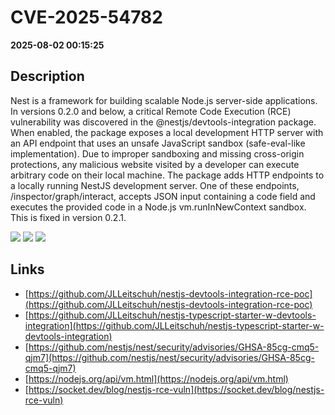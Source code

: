 # CVE-2025-54782

**2025-08-02 00:15:25**

## Description
Nest is a framework for building scalable Node.js server-side applications. In versions 0.2.0 and below, a critical Remote Code Execution (RCE) vulnerability was discovered in the @nestjs/devtools-integration package. When enabled, the package exposes a local development HTTP server with an API endpoint that uses an unsafe JavaScript sandbox (safe-eval-like implementation). Due to improper sandboxing and missing cross-origin protections, any malicious website visited by a developer can execute arbitrary code on their local machine. The package adds HTTP endpoints to a locally running NestJS development server. One of these endpoints, /inspector/graph/interact, accepts JSON input containing a code field and executes the provided code in a Node.js vm.runInNewContext sandbox. This is fixed in version 0.2.1.

![](https://img.shields.io/static/v1?label=Score&message=9.4&color=red)
![](https://img.shields.io/static/v1?label=Severity&message=CRITICAL&color=red)
![](https://img.shields.io/static/v1?label=CWE&message=RCE&color=green)

## Links
- [https://github.com/JLLeitschuh/nestjs-devtools-integration-rce-poc](https://github.com/JLLeitschuh/nestjs-devtools-integration-rce-poc)
- [https://github.com/JLLeitschuh/nestjs-typescript-starter-w-devtools-integration](https://github.com/JLLeitschuh/nestjs-typescript-starter-w-devtools-integration)
- [https://github.com/nestjs/nest/security/advisories/GHSA-85cg-cmq5-qjm7](https://github.com/nestjs/nest/security/advisories/GHSA-85cg-cmq5-qjm7)
- [https://nodejs.org/api/vm.html](https://nodejs.org/api/vm.html)
- [https://socket.dev/blog/nestjs-rce-vuln](https://socket.dev/blog/nestjs-rce-vuln)

